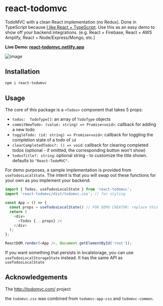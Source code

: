# react-todomvc

TodoMVC with a clean React implementation (no Redux). Done in TypeScript because [I like React + TypeScript](https://react-typescript-cheatsheet.netlify.app/). Use this as an easy demo to show off your backend integrations. (e.g. React + Firebase, React + AWS Amplify, React + Node/Express/Mongo, etc.)

**Live Demo: [react-todomvc.netlify.app](https://react-todomvc.netlify.app)**

![image](https://user-images.githubusercontent.com/6764957/87823641-59816500-c8a6-11ea-920e-5140041977b0.png)


## Installation

```bash
npm i react-todomvc
```

## Usage

The core of this package is a `<Todos>` component that takes 5 props:

- `todos:  TodoType[]`: an array of `TodoType` objects 
- `commitNewTodo: (value: string) => Promise<void>`: callback for adding a new todo
- `toggleTodo: (id: string) => Promise<void>`: callback for toggling the completion state of a todo of `id`
- `clearCompletedTodos?: () => void`: callback for clearing completed todos (optional - if omitted, the corresponding button won't show)
- `todosTitle?: string`: optional string - to customize the title shown. defaults to `"React-TodoMVC"`.


For demo purposes, a sample implementation is provided from `useTodosLocalState`. The intent is that you will swap out these functions for your own as you implement your backend.


```js
import { Todos, useTodosLocalState } from 'react-todomvc';
import 'react-todomvc/dist/todomvc.css'; // for styling

const App = () => {
  const props = useTodosLocalState() // FOR DEMO CREATOR: replace this with your impl!
  return (
    <div>
      <Todos {...props} />
    </div>
  );
};

ReactDOM.render(<App />, document.getElementById('root'));
```

If you want something that persists in localstorage, you can use `useTodosLocalStorageState` instead. It has the same API as `useTodosLocalState`


## Acknowledgements

The http://todomvc.com/ project

the `todomvc.css` was combined from `todomvc-app-css` and `todomvc-common`.